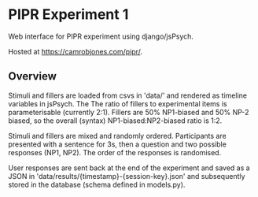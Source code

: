 
# PIPR Experiment 1

Web interface for PIPR experiment using django/jsPsych.

Hosted at https://camrobjones.com/pipr/.

## Overview

Stimuli and fillers are loaded from csvs in 'data/' and rendered as timeline variables in jsPsych. The The ratio of fillers to experimental items is parameterisable (currently 2:1). Fillers are 50% NP1-biased and 50% NP-2 biased, so the overall (syntax) NP1-biased:NP2-biased ratio is 1:2.

Stimuli and fillers are mixed and randomly ordered. Participants are presented with a sentence for 3s, then a question and two possible responses (NP1, NP2). The order of the responses is randomised.

User responses are sent back at the end of the experiment and saved as a JSON in 'data/results/{timestamp}-{session-key}.json' and subsequently stored in the database (schema defined in models.py).
